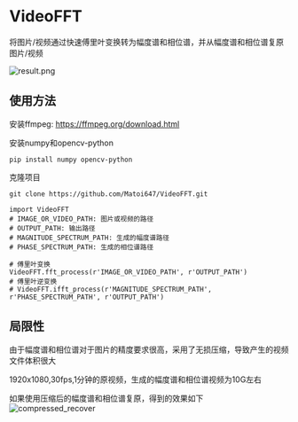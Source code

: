 # VideoFFT
将图片/视频通过快速傅里叶变换转为幅度谱和相位谱，并从幅度谱和相位谱复原图片/视频

![result.png](https://github.com/Matoi647/VideoFFT/blob/main/test/result.png)

## 使用方法
安装ffmpeg: https://ffmpeg.org/download.html

安装numpy和opencv-python
```
pip install numpy opencv-python
```
克隆项目
```
git clone https://github.com/Matoi647/VideoFFT.git
```

```
import VideoFFT
# IMAGE_OR_VIDEO_PATH: 图片或视频的路径
# OUTPUT_PATH: 输出路径
# MAGNITUDE_SPECTRUM_PATH: 生成的幅度谱路径
# PHASE_SPECTRUM_PATH: 生成的相位谱路径

# 傅里叶变换
VideoFFT.fft_process(r'IMAGE_OR_VIDEO_PATH', r'OUTPUT_PATH')
# 傅里叶逆变换
# VideoFFT.ifft_process(r'MAGNITUDE_SPECTRUM_PATH', r'PHASE_SPECTRUM_PATH', r'OUTPUT_PATH')
```

## 局限性
由于幅度谱和相位谱对于图片的精度要求很高，采用了无损压缩，导致产生的视频文件体积很大

1920x1080,30fps,1分钟的原视频，生成的幅度谱和相位谱视频为10G左右

如果使用压缩后的幅度谱和相位谱复原，得到的效果如下
![compressed_recover](https://github.com/Matoi647/VideoFFT/blob/main/test/compressed_img_recover.png)
